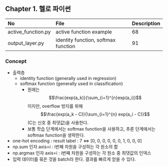 ## Chapter 1. 헬로 파이썬

| No | File | Description |
| :-- |:--   |:--      |
| active_function.py | active function example | 68 |
| output_layer.py | identity function, softmax function | 91 |

### Concept
- 출력층
  - identity function (generally used in regression)
  - softmax function (generally used in classification)
    - 원래는 $$\frac{exp(a_k)}{\sum_{i=1}^{n}exp(a_i)}$$이지만, overflow 방지를 위해 $$\frac{exp(a_k - C)}{\sum_{i=1}^{n} exp(a_i - C)}$$ (C는 신호 중 최댓값)을 사용한다.
    - 보통 학습 단계에서는 softmax function을 사용하고, 추론 단계에서는 softmax function을 생략한다.
- one-hot encoding : result label : 7 <=> [0, 0, 0, 0, 0, 0, 1, 0, 0, 0]
- np.sum 인자 axis=i : i번째 차원을 구성하는 각 원소의 합
- np.argmax 인자 axis=i : i번째 차원을 구성하는 각 원소 중 최댓값의 인덱스
- 입력 데이터를 묶은 것을 batch라 한다. 결과를 빠르게 얻을 수 있다.